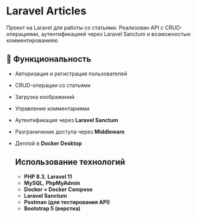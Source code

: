 # Laravel Articles

Проект на Laravel для работы со статьями. Реализован API с CRUD-операциями, аутентификацией через Laravel Sanctum и возможностью комментированияю

## 🚀 Функциональность
- Авторизация и регистрация пользователей
- CRUD-операции со статьями
- Загрузка изображений
- Управление комментариями
- Аутентификация через **Laravel Sanctum**
- Разграничение доступа через **Middleware**
- Деплой в **Docker Desktop**

  ## Использование технологий
  - **PHP 8.3**, **Laravel 11** 
  - **MySQL**, **PhpMyAdmin** 
  - **Docker + Docker Compose** 
  - **Laravel Sanctum** 
  - **Postman (для тестирования API)** 
  - **Bootstrap 5 (верстка)** 

